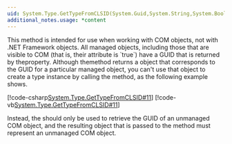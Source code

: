 ```yaml
---
uid: System.Type.GetTypeFromCLSID(System.Guid,System.String,System.Boolean)
additional_notes.usage: *content
---
```


<p>This method is intended for use when working with COM objects, not with .NET Framework objects. All managed objects, including those that are visible to COM (that is, their <xref href="System.Runtime.InteropServices.ComVisibleAttribute"></xref> attribute is `true`) have a GUID that is returned by the<xref href="System.Type.GUID"></xref>property. Although the<xref href="System.Type.GetTypeFromCLSID(System.Guid,System.String,System.Boolean)"></xref>method returns a <xref href="System.Type"></xref> object that corresponds to the GUID for a particular managed object, you can't use that <xref href="System.Type"></xref> object to create a type instance by calling the  <xref href="System.Activator.CreateInstance(System.Type)"></xref> method, as the following example shows.  
  
 [!code-csharp[System.Type.GetTypeFromCLSID#11](~/samples/snippets/csharp/VS_Snippets_CLR_System/system.type.gettypefromclsid/cs/gettypefromclsid11.cs#11)]
 [!code-vb[System.Type.GetTypeFromCLSID#11](~/samples/snippets/visualbasic/VS_Snippets_CLR_System/system.type.gettypefromclsid/vb/gettypefromclsid11.vb#11)]  
  
 Instead, the <xref href="System.Type.GetTypeFromCLSID(System.Guid,System.String,System.Boolean)"></xref> should only be used to retrieve the GUID of an unmanaged COM object, and the resulting<xref href="System.Type"></xref> object that is passed to the <xref href="System.Activator.CreateInstance(System.Type)"></xref>method must represent an unmanaged COM object.</p>


